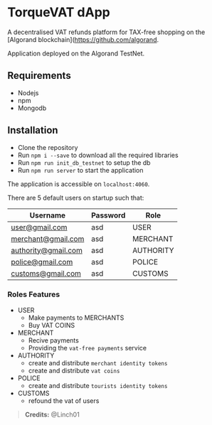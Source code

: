 # TorqueVAT dApp

A decentralised VAT refunds platform for TAX-free shopping on the [Algorand blockchain](https://github.com/algorand.

Application deployed on the Algorand TestNet.

## Requirements
- Nodejs
- npm
- Mongodb

## Installation

- Clone the repository
- Run `npm i --save` to download all the required libraries
- Run `npm run init_db_testnet` to setup the db
- Run `npm run server` to start the application

The application is accessible on `localhost:4060`.
 
There are 5 default users on startup such that:

| Username | Password | Role|
| ------------- | ------------- | ------------- |
| user@gmail.com  | asd  | USER |
| merchant@gmail.com  | asd  | MERCHANT |
| authority@gmail.com  | asd  | AUTHORITY |
| police@gmail.com  | asd  | POLICE |
| customs@gmail.com  | asd  | CUSTOMS |

### Roles Features

- USER 
    - Make payments to MERCHANTS
    - Buy VAT COINS
- MERCHANT
    - Recive payments
    - Providing the `vat-free payments` service
- AUTHORITY  
    - create and distribute `merchant identity tokens`
    - create and distribute `vat coins`
- POLICE 
    - create and distribute `tourists identity tokens`
- CUSTOMS
    - refound the vat of users


> **Credits:** @Linch01
